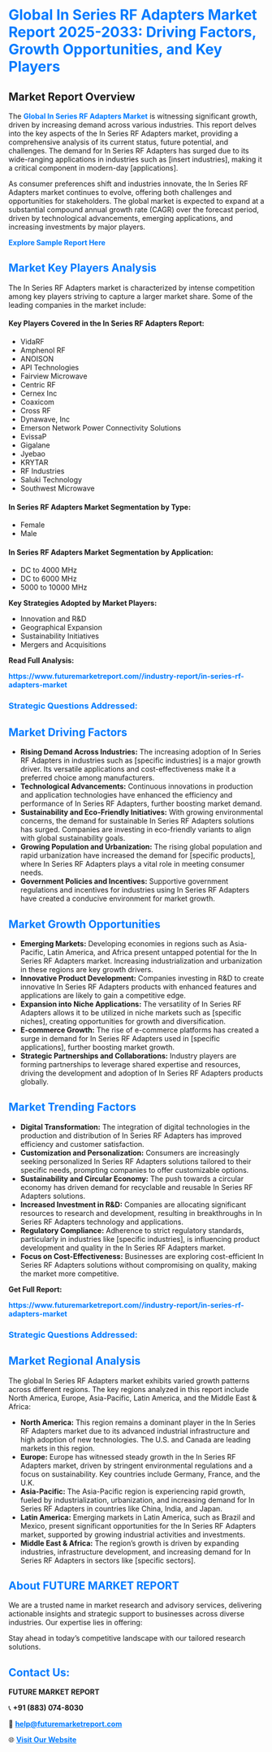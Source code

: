 <h1 style="color: #007BFF;">Global In Series RF Adapters Market Report 2025-2033: Driving Factors, Growth Opportunities, and Key Players</h1>

<section id="overview">
<h2>Market Report Overview</h2>
<p>The <a href="https://www.futuremarketreport.com//industry-report/in-series-rf-adapters-market" style="color: #007BFF; text-decoration: none;"><strong>Global In Series RF Adapters Market</strong></a> is witnessing significant growth, driven by increasing demand across various industries. This report delves into the key aspects of the In Series RF Adapters market, providing a comprehensive analysis of its current status, future potential, and challenges. The demand for In Series RF Adapters has surged due to its wide-ranging applications in industries such as [insert industries], making it a critical component in modern-day [applications].</p>
<p>As consumer preferences shift and industries innovate, the In Series RF Adapters market continues to evolve, offering both challenges and opportunities for stakeholders. The global market is expected to expand at a substantial compound annual growth rate (CAGR) over the forecast period, driven by technological advancements, emerging applications, and increasing investments by major players.</p>
</section>

<section id="overview">
<p><a href="https://www.futuremarketreport.com//request-sample/reportId=47320" style="color: #007BFF; text-decoration: none;"><strong>Explore Sample Report Here</strong></a></p>
</section>

<section id="key-players">
<h2 style="color: #007BFF;">Market Key Players Analysis</h2>
<p>The In Series RF Adapters market is characterized by intense competition among key players striving to capture a larger market share. Some of the leading companies in the market include:</p>
<h4>Key Players Covered in the In Series RF Adapters Report:</h4>
<ul><li>VidaRF</li><li>Amphenol RF</li><li>ANOISON</li><li>API Technologies</li><li>Fairview Microwave</li><li>Centric RF</li><li>Cernex Inc</li><li>Coaxicom</li><li>Cross RF</li><li>Dynawave, Inc</li><li>Emerson Network Power Connectivity Solutions</li><li>EvissaP</li><li>Gigalane</li><li>Jyebao</li><li>KRYTAR</li><li>RF Industries</li><li>Saluki Technology</li><li>Southwest Microwave</li></ul>
<h4>In Series RF Adapters Market Segmentation by Type:</h4>
<ul><li>Female</li><li>Male</li></ul>

<h4>In Series RF Adapters Market Segmentation by Application:</h4>
<ul><li>DC to 4000 MHz</li><li>DC to 6000 MHz</li><li>5000 to 10000 MHz</li></ul>
<p><strong>Key Strategies Adopted by Market Players:</strong></p>
<ul>
<li>Innovation and R&D</li>
<li>Geographical Expansion</li>
<li>Sustainability Initiatives</li>
<li>Mergers and Acquisitions</li>
</ul>
</section>

<section>
<p><strong>Read Full Analysis: </strong></p><a href="https://www.futuremarketreport.com//industry-report/in-series-rf-adapters-market" style="color: #007BFF; text-decoration: none;"><strong>https://www.futuremarketreport.com//industry-report/in-series-rf-adapters-market</strong></a>
<h3 style="color: #007BFF;">Strategic Questions Addressed:</h3>
</section>

<section id="driving-factors">
<h2 style="color: #007BFF;">Market Driving Factors</h2>
<ul>
<li><strong>Rising Demand Across Industries:</strong> The increasing adoption of In Series RF Adapters in industries such as [specific industries] is a major growth driver. Its versatile applications and cost-effectiveness make it a preferred choice among manufacturers.</li>
<li><strong>Technological Advancements:</strong> Continuous innovations in production and application technologies have enhanced the efficiency and performance of In Series RF Adapters, further boosting market demand.</li>
<li><strong>Sustainability and Eco-Friendly Initiatives:</strong> With growing environmental concerns, the demand for sustainable In Series RF Adapters solutions has surged. Companies are investing in eco-friendly variants to align with global sustainability goals.</li>
<li><strong>Growing Population and Urbanization:</strong> The rising global population and rapid urbanization have increased the demand for [specific products], where In Series RF Adapters plays a vital role in meeting consumer needs.</li>
<li><strong>Government Policies and Incentives:</strong> Supportive government regulations and incentives for industries using In Series RF Adapters have created a conducive environment for market growth.</li>
</ul>
</section>

<section id="growth-opportunities">
<h2 style="color: #007BFF;">Market Growth Opportunities</h2>
<ul>
<li><strong>Emerging Markets:</strong> Developing economies in regions such as Asia-Pacific, Latin America, and Africa present untapped potential for the In Series RF Adapters market. Increasing industrialization and urbanization in these regions are key growth drivers.</li>
<li><strong>Innovative Product Development:</strong> Companies investing in R&D to create innovative In Series RF Adapters products with enhanced features and applications are likely to gain a competitive edge.</li>
<li><strong>Expansion into Niche Applications:</strong> The versatility of In Series RF Adapters allows it to be utilized in niche markets such as [specific niches], creating opportunities for growth and diversification.</li>
<li><strong>E-commerce Growth:</strong> The rise of e-commerce platforms has created a surge in demand for In Series RF Adapters used in [specific applications], further boosting market growth.</li>
<li><strong>Strategic Partnerships and Collaborations:</strong> Industry players are forming partnerships to leverage shared expertise and resources, driving the development and adoption of In Series RF Adapters products globally.</li>
</ul>
</section>

<section id="trending-factors">
<h2 style="color: #007BFF;">Market Trending Factors</h2>
<ul>
<li><strong>Digital Transformation:</strong> The integration of digital technologies in the production and distribution of In Series RF Adapters has improved efficiency and customer satisfaction.</li>
<li><strong>Customization and Personalization:</strong> Consumers are increasingly seeking personalized In Series RF Adapters solutions tailored to their specific needs, prompting companies to offer customizable options.</li>
<li><strong>Sustainability and Circular Economy:</strong> The push towards a circular economy has driven demand for recyclable and reusable In Series RF Adapters solutions.</li>
<li><strong>Increased Investment in R&D:</strong> Companies are allocating significant resources to research and development, resulting in breakthroughs in In Series RF Adapters technology and applications.</li>
<li><strong>Regulatory Compliance:</strong> Adherence to strict regulatory standards, particularly in industries like [specific industries], is influencing product development and quality in the In Series RF Adapters market.</li>
<li><strong>Focus on Cost-Effectiveness:</strong> Businesses are exploring cost-efficient In Series RF Adapters solutions without compromising on quality, making the market more competitive.</li>
</ul>
</section>

<section>
<p><strong>Get Full Report: </strong></p><a href="https://www.futuremarketreport.com//industry-report/in-series-rf-adapters-market" style="color: #007BFF; text-decoration: none;"><strong>https://www.futuremarketreport.com//industry-report/in-series-rf-adapters-market</strong></a>
<h3 style="color: #007BFF;">Strategic Questions Addressed:</h3>
</section>


<section id="regional-analysis">
<h2 style="color: #007BFF;">Market Regional Analysis</h2>
<p>The global In Series RF Adapters market exhibits varied growth patterns across different regions. The key regions analyzed in this report include North America, Europe, Asia-Pacific, Latin America, and the Middle East & Africa:</p>
<ul>
<li><strong>North America:</strong> This region remains a dominant player in the In Series RF Adapters market due to its advanced industrial infrastructure and high adoption of new technologies. The U.S. and Canada are leading markets in this region.</li>
<li><strong>Europe:</strong> Europe has witnessed steady growth in the In Series RF Adapters market, driven by stringent environmental regulations and a focus on sustainability. Key countries include Germany, France, and the U.K.</li>
<li><strong>Asia-Pacific:</strong> The Asia-Pacific region is experiencing rapid growth, fueled by industrialization, urbanization, and increasing demand for In Series RF Adapters in countries like China, India, and Japan.</li>
<li><strong>Latin America:</strong> Emerging markets in Latin America, such as Brazil and Mexico, present significant opportunities for the In Series RF Adapters market, supported by growing industrial activities and investments.</li>
<li><strong>Middle East & Africa:</strong> The region’s growth is driven by expanding industries, infrastructure development, and increasing demand for In Series RF Adapters in sectors like [specific sectors].</li>
</ul>
</section>

<footer>
<h2 style="color: #007BFF;">About FUTURE MARKET REPORT</h2>
<p>We are a trusted name in market research and advisory services, delivering actionable insights and strategic support to businesses across diverse industries. Our expertise lies in offering:</p>

<p>Stay ahead in today’s competitive landscape with our tailored research solutions.</p>

<h2 style="color: #007BFF;">Contact Us:</h2>
<p><strong>FUTURE MARKET REPORT</strong></p>
<p>📞 <strong>+91 (883) 074-8030</strong></p>
<p>📧 <strong><a href="mailto:help@futuremarketreport.com" style="color: #007BFF;">help@futuremarketreport.com</a></strong></p>
<p>🌐 <strong><a href="https://www.futuremarketreport.com/" style="color: #007BFF;">Visit Our Website</a></strong></p>
</footer>